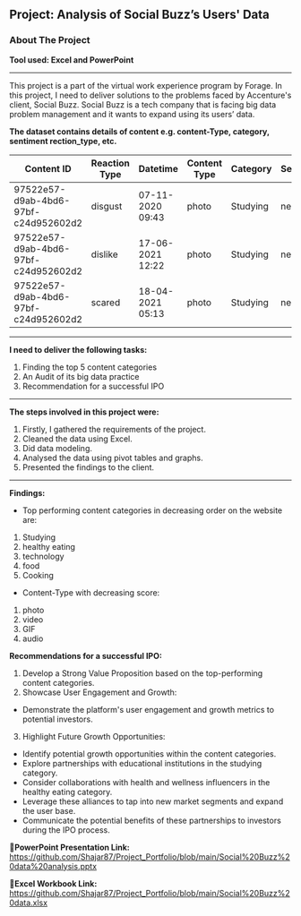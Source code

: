 ## Project: Analysis of Social Buzz’s Users' Data
### About The Project
**Tool used: Excel and PowerPoint**

---
This project is a part of the virtual work experience program by Forage. In this project, I need to deliver solutions to the problems faced by Accenture's client, Social Buzz. Social Buzz is a tech company that is facing big data problem management and it wants to expand using its users’ data.

**The dataset contains details of content e.g. content-Type, category, sentiment rection_type, etc.**

| Content ID                             | Reaction Type | Datetime            | Content Type | Category  | Sentiment | Score |
|----------------------------------------|---------------|---------------------|--------------|-----------|-----------|-------|
| 97522e57-d9ab-4bd6-97bf-c24d952602d2   | disgust       | 07-11-2020 09:43    | photo        | Studying  | negative  | 0     |
| 97522e57-d9ab-4bd6-97bf-c24d952602d2   | dislike       | 17-06-2021 12:22    | photo        | Studying  | negative  | 10    |
| 97522e57-d9ab-4bd6-97bf-c24d952602d2   | scared        | 18-04-2021 05:13    | photo        | Studying  | negative  | 15    |

--- 
**I need to deliver the following tasks:**

1. Finding the top 5 content categories
2. An Audit of its big data practice
3. Recommendation for a successful IPO

--- 
**The steps involved in this project were:**
1. Firstly, I gathered the requirements of the project.
2. Cleaned the data using Excel.
3. Did data modeling.
4. Analysed the data using pivot tables and graphs.
5. Presented the findings to the client.

--- 
**Findings:**
- Top performing content categories in decreasing order on the website are:
1. Studying
2. healthy eating
3. technology
4. food
5. Cooking

- Content-Type with decreasing score:
1. photo
2. video
3. GIF
4. audio

**Recommendations for a successful IPO:**

1. Develop a Strong Value Proposition based on the top-performing content categories.
2. Showcase User Engagement and Growth:
- Demonstrate the platform's user engagement and growth metrics to potential investors.
3. Highlight Future Growth Opportunities: 
- Identify potential growth opportunities within the content categories.
- Explore partnerships with educational institutions in the studying category.
- Consider collaborations with health and wellness influencers in the healthy eating category.
- Leverage these alliances to tap into new market segments and expand the user base.
- Communicate the potential benefits of these partnerships to investors during the IPO process.

  

**🔗PowerPoint Presentation Link:** https://github.com/Shajar87/Project_Portfolio/blob/main/Social%20Buzz%20data%20analysis.pptx

**🔗Excel Workbook Link:** https://github.com/Shajar87/Project_Portfolio/blob/main/Social%20Buzz%20data.xlsx
